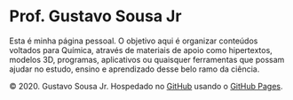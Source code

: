 # Prof. Gustavo Sousa Jr

Esta é minha página pessoal.
O objetivo aqui é organizar conteúdos voltados para Química, através de materiais de apoio como hipertextos, modelos 3D, programas, aplicativos ou quaisquer ferramentas que possam ajudar no estudo, ensino e aprendizado desse belo ramo da ciência.

&copy; 2020. Gustavo Sousa Jr. Hospedado no [GitHub](https://github.com/) usando o [GitHub Pages](https://pages.github.com/).
